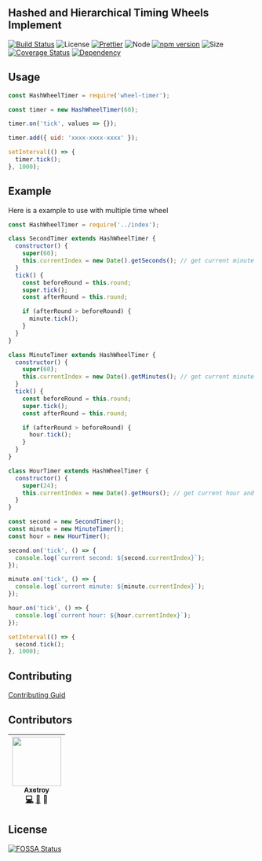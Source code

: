 ## Hashed and Hierarchical Timing Wheels Implement

[![Build Status](https://travis-ci.org/axetroy/wheel-timer.svg?branch=master)](https://travis-ci.org/axetroy/wheel-timer)
![License](https://img.shields.io/badge/license-Apache-green.svg)
[![Prettier](https://img.shields.io/badge/Code%20Style-Prettier-green.svg)](https://github.com/prettier/prettier)
![Node](https://img.shields.io/badge/node-%3E=6.0-blue.svg?style=flat-square)
[![npm version](https://badge.fury.io/js/%40axetroy%2Fstruct.svg)](https://badge.fury.io/js/%40axetroy%2Fstruct)
![Size](https://github-size-badge.herokuapp.com/axetroy/wheel-timer.svg)
[![Coverage Status](https://coveralls.io/repos/github/axetroy/wheel-timer/badge.svg?branch=master)](https://coveralls.io/github/axetroy/wheel-timer?branch=master)
[![Dependency](https://david-dm.org/axetroy/wheel-timer.svg)](https://david-dm.org/axetroy/wheel-timer)

## Usage

```javascript
const HashWheelTimer = require('wheel-timer');

const timer = new HashWheelTimer(60);

timer.on('tick', values => {});

timer.add({ uid: 'xxxx-xxxx-xxxx' });

setInterval(() => {
  timer.tick();
}, 1000);
```

## Example

Here is a example to use with multiple time wheel

```javascript
const HashWheelTimer = require('../index');

class SecondTimer extends HashWheelTimer {
  constructor() {
    super(60);
    this.currentIndex = new Date().getSeconds(); // get current minute and set
  }
  tick() {
    const beforeRound = this.round;
    super.tick();
    const afterRound = this.round;

    if (afterRound > beforeRound) {
      minute.tick();
    }
  }
}

class MinuteTimer extends HashWheelTimer {
  constructor() {
    super(60);
    this.currentIndex = new Date().getMinutes(); // get current minute and set
  }
  tick() {
    const beforeRound = this.round;
    super.tick();
    const afterRound = this.round;

    if (afterRound > beforeRound) {
      hour.tick();
    }
  }
}

class HourTimer extends HashWheelTimer {
  constructor() {
    super(24);
    this.currentIndex = new Date().getHours(); // get current hour and set
  }
}

const second = new SecondTimer();
const minute = new MinuteTimer();
const hour = new HourTimer();

second.on('tick', () => {
  console.log(`current second: ${second.currentIndex}`);
});

minute.on('tick', () => {
  console.log(`current minute: ${minute.currentIndex}`);
});

hour.on('tick', () => {
  console.log(`current hour: ${hour.currentIndex}`);
});

setInterval(() => {
  second.tick();
}, 1000);
```

## Contributing

[Contributing Guid](https://github.com/axetroy/wheel-timer/blob/master/CONTRIBUTING.md)

## Contributors

<!-- ALL-CONTRIBUTORS-LIST:START - Do not remove or modify this section -->

| [<img src="https://avatars1.githubusercontent.com/u/9758711?v=3" width="100px;"/><br /><sub>Axetroy</sub>](http://axetroy.github.io)<br />[💻](https://github.com/axetroy/wheel-timer/commits?author=axetroy) [🐛](https://github.com/axetroy/wheel-timer/issues?q=author%3Aaxetroy) 🎨 |
| :-----------------------------------------------------------------------------------------------------------------------------------------------------------------------------------------------------------------------------------------------------------------------------------: |


<!-- ALL-CONTRIBUTORS-LIST:END -->

## License

[![FOSSA Status](https://app.fossa.io/api/projects/git%2Bgithub.com%2Faxetroy%2Fwheel-timer.svg?type=large)](https://app.fossa.io/projects/git%2Bgithub.com%2Faxetroy%2Fwheel-timer?ref=badge_large)
